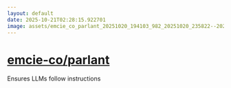 ```yaml
---
layout: default
date: 2025-10-21T02:28:15.922701
image: assets/emcie_co_parlant_20251020_194103_982_20251020_235822--20251021T015822445--cropped.png
---
```


# [emcie-co/parlant](https://github.com/emcie-co/parlant/)

Ensures LLMs follow instructions
